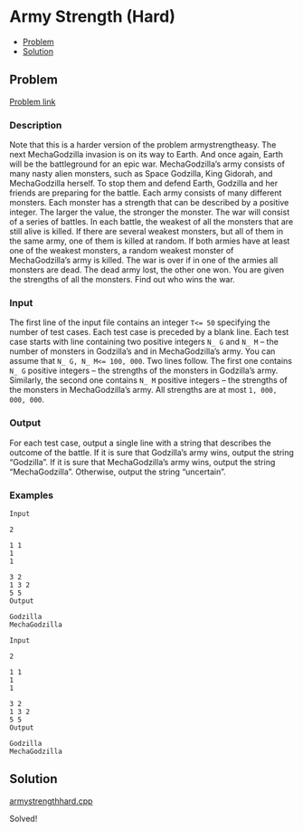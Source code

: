# Army Strength (Hard)
- [Problem](#problem)
- [Solution](#solution)

## Problem
[Problem link](https://open.kattis.com/problems/armystrengthhard)

### Description

Note that this is a harder version of the problem armystrengtheasy.
The next MechaGodzilla invasion is on its way to Earth. And once again, Earth will be the battleground for an epic war. MechaGodzilla’s army consists of many nasty alien monsters, such as Space Godzilla, King Gidorah, and MechaGodzilla herself. To stop them and defend Earth, Godzilla and her friends are preparing for the battle.
Each army consists of many different monsters. Each monster has a strength that can be described by a positive integer. The larger the value, the stronger the monster. The war will consist of a series of battles. In each battle, the weakest of all the monsters that are still alive is killed. If there are several weakest monsters, but all of them in the same army, one of them is killed at random. If both armies have at least one of the weakest monsters, a random weakest monster of MechaGodzilla’s army is killed. The war is over if in one of the armies all monsters are dead. The dead army lost, the other one won. You are given the strengths of all the monsters. Find out who wins the war.

### Input
The first line of the input file contains an integer `T<= 50` specifying the number of test cases. Each test case is preceded by a blank line.
Each test case starts with line containing two positive integers `N_ G` and `N_ M` – the number of monsters in Godzilla’s and in MechaGodzilla’s army. You can assume that `N_ G, N_ M<= 100, 000`.
Two lines follow. The first one contains `N_ G` positive integers – the strengths of the monsters in Godzilla’s army. Similarly, the second one contains `N_ M` positive integers – the strengths of the monsters in MechaGodzilla’s army. All strengths are at most `1, 000, 000, 000`.

### Output
For each test case, output a single line with a string that describes the outcome of the battle. If it is sure that Godzilla’s army wins, output the string “Godzilla”. If it is sure that MechaGodzilla’s army wins, output the string “MechaGodzilla”. Otherwise, output the string “uncertain”. 

### Examples
```
Input

2

1 1
1
1

3 2
1 3 2
5 5
Output

Godzilla
MechaGodzilla
```
```
Input

2

1 1
1
1

3 2
1 3 2
5 5
Output

Godzilla
MechaGodzilla
```


## Solution

[armystrengthhard.cpp](./armystrengthhard.cpp)

Solved!
